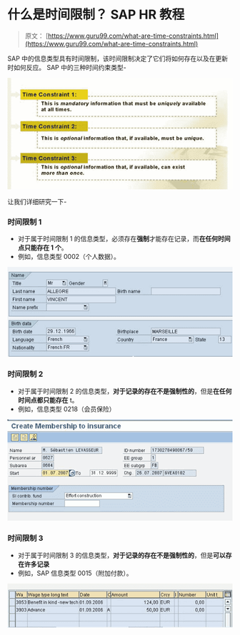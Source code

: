 # 什么是时间限制？ SAP HR 教程

> 原文： [https://www.guru99.com/what-are-time-constraints.html](https://www.guru99.com/what-are-time-constraints.html)

SAP 中的信息类型具有时间限制，该时间限制决定了它们将如何存在以及在更新时如何反应。 SAP 中的三种时间约束类型-

[![](img/11e24d4b845e01cbc19a2dd16185d07c.png "sap-time-constraints")](/images/sap/2010/03/sap-time-constraints.jpg)

让我们详细研究一下-

### 时间限制 1

*   对于属于时间限制 1 的信息类型，必须存在**强制**才能存在记录，而**在任何时间点只能存在 1 个**。
*   例如，信息类型 0002（个人数据）。

[![](img/a813c3e309e783883a1ac96d35a5c880.png "sap-time-constraints")](/images/sap/2010/03/sap-time-constraints1.jpg)

### 时间限制 2

*   对于属于时间限制 2 的信息类型，**对于记录的存在不是强制性的**，但是**在任何时间点都只能存在** t。
*   例如，信息类型 0218（会员保险）

[![](img/76f13681ea0f14c39f44c914181a56af.png "sap-time-constraints") ](/images/sap/2010/03/sap-time-constraints2.jpg) 

### 时间限制 3

*   对于属于时间限制 3 的信息类型，**对于记录的存在不是强制性的**，但是**可以存在许多记录**
*   例如，SAP 信息类型 0015（附加付款）。

[![](img/625ae202118e4a41eeceabb8c0d2a9de.png "sap-time-constraints")](/images/sap/2010/03/sap-time-constraints3.jpg)